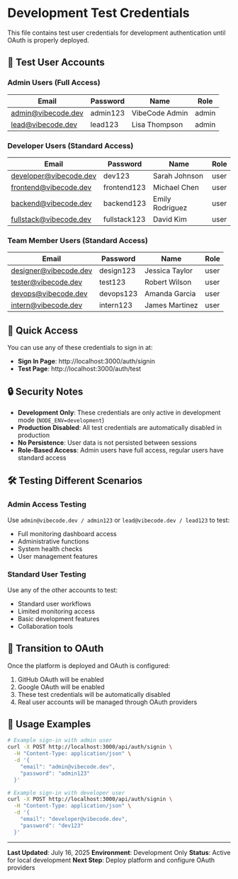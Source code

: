 # Development Test Credentials

This file contains test user credentials for development authentication until OAuth is properly deployed.

## 🔐 Test User Accounts

### Admin Users (Full Access)
| Email | Password | Name | Role |
|-------|----------|------|------|
| admin@vibecode.dev | admin123 | VibeCode Admin | admin |
| lead@vibecode.dev | lead123 | Lisa Thompson | admin |

### Developer Users (Standard Access)
| Email | Password | Name | Role |
|-------|----------|------|------|
| developer@vibecode.dev | dev123 | Sarah Johnson | user |
| frontend@vibecode.dev | frontend123 | Michael Chen | user |
| backend@vibecode.dev | backend123 | Emily Rodriguez | user |
| fullstack@vibecode.dev | fullstack123 | David Kim | user |

### Team Member Users (Standard Access)
| Email | Password | Name | Role |
|-------|----------|------|------|
| designer@vibecode.dev | design123 | Jessica Taylor | user |
| tester@vibecode.dev | test123 | Robert Wilson | user |
| devops@vibecode.dev | devops123 | Amanda Garcia | user |
| intern@vibecode.dev | intern123 | James Martinez | user |

## 🚀 Quick Access

You can use any of these credentials to sign in at:
- **Sign In Page**: http://localhost:3000/auth/signin
- **Test Page**: http://localhost:3000/auth/test

## 🔒 Security Notes

- **Development Only**: These credentials are only active in development mode (`NODE_ENV=development`)
- **Production Disabled**: All test credentials are automatically disabled in production
- **No Persistence**: User data is not persisted between sessions
- **Role-Based Access**: Admin users have full access, regular users have standard access

## 🛠️ Testing Different Scenarios

### Admin Access Testing
Use `admin@vibecode.dev / admin123` or `lead@vibecode.dev / lead123` to test:
- Full monitoring dashboard access
- Administrative functions
- System health checks
- User management features

### Standard User Testing
Use any of the other accounts to test:
- Standard user workflows
- Limited monitoring access
- Basic development features
- Collaboration tools

## 🔄 Transition to OAuth

Once the platform is deployed and OAuth is configured:
1. GitHub OAuth will be enabled
2. Google OAuth will be enabled
3. These test credentials will be automatically disabled
4. Real user accounts will be managed through OAuth providers

## 📝 Usage Examples

```bash
# Example sign-in with admin user
curl -X POST http://localhost:3000/api/auth/signin \
  -H "Content-Type: application/json" \
  -d '{
    "email": "admin@vibecode.dev",
    "password": "admin123"
  }'

# Example sign-in with developer user
curl -X POST http://localhost:3000/api/auth/signin \
  -H "Content-Type: application/json" \
  -d '{
    "email": "developer@vibecode.dev",
    "password": "dev123"
  }'
```

---

**Last Updated**: July 16, 2025
**Environment**: Development Only
**Status**: Active for local development
**Next Step**: Deploy platform and configure OAuth providers
